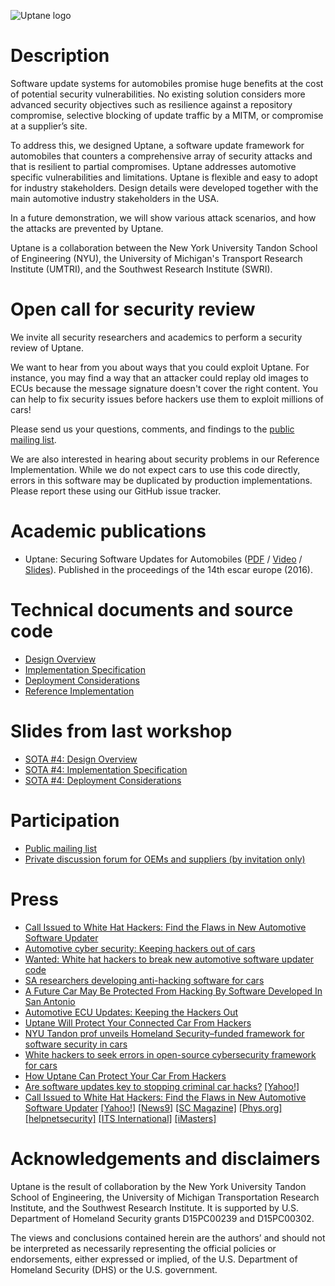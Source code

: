 ![Uptane logo](https://raw.githubusercontent.com/uptane/uptane.github.io/master/logo.png)

# Description

Software update systems for automobiles promise huge benefits at the cost of potential security vulnerabilities. No existing solution considers more advanced security objectives such as resilience against a repository compromise, selective blocking of update traffic by a MITM, or compromise at a supplier’s site.

To address this, we designed Uptane, a software update framework for automobiles that counters a comprehensive array of security attacks and that is resilient to partial compromises. Uptane addresses automotive specific vulnerabilities and limitations. Uptane is flexible and easy to adopt for industry stakeholders. Design details were developed together with the main automotive industry stakeholders in the USA.

In a future demonstration, we will show various attack scenarios, and how the attacks are prevented by Uptane.

Uptane is a collaboration between the New York University Tandon School of Engineering (NYU), the University of Michigan's Transport Research Institute (UMTRI), and the Southwest Research Institute (SWRI).

# Open call for security review

We invite all security researchers and academics to perform a security review of Uptane.

We want to hear from you about ways that you could exploit Uptane. 
For instance, you may find a way that an attacker could replay old images to ECUs because the message signature doesn't cover the right content.
You can help to fix security issues before hackers use them to exploit  millions of cars!

Please send us your questions, comments, and findings to the [public mailing list](https://groups.google.com/forum/#!forum/uptane-discussion).

We are also interested in hearing about security problems in our Reference Implementation.
While we do not expect cars  to use this code directly, errors in this software may be  duplicated by production implementations.
Please report these using our GitHub issue tracker.

# Academic publications

* Uptane: Securing Software Updates for Automobiles ([PDF](https://isis.poly.edu/~jcappos/papers/kuppusamy_escar_16.pdf) / [Video](https://www.youtube.com/watch?v=nDghHNxRGHA) / [Slides](https://docs.google.com/presentation/d/17bl_-y3U78xbhaTbsZDu_Uv0zI9UAKZ8v78dj55yC3k/edit?usp=sharing)). Published in the proceedings of the 14th escar europe (2016).

# Technical documents and source code

* [Design Overview](https://docs.google.com/document/d/1pBK--40BCg_ofww4GES0weYFB6tZRedAjUy6PJ4Rgzk/edit?usp=sharing)
* [Implementation Specification](https://docs.google.com/document/d/1wjg3hl0iDLNh7jIRaHl3IXhwm0ssOtDje5NemyTBcaw/edit?usp=sharing)
* [Deployment Considerations](https://docs.google.com/document/d/17wOs-T7mugwte5_Dt-KLGMsp-3_yAARejpFmrAMefSE/edit?usp=sharing)
* [Reference Implementation](https://github.com/uptane/uptane)

# Slides from last workshop

* [SOTA #4: Design Overview](https://docs.google.com/presentation/d/1YiN5AKbjDZjnu0L1NpNLLroIkRuyuClA2UNYOLkT5oc/edit?usp=sharing)
* [SOTA #4: Implementation Specification](https://docs.google.com/presentation/d/1f3DdpXvU3oT8zygTfrlJeaNDjdbBHHz49lKYHAUF3PQ/edit?usp=sharing)
* [SOTA #4: Deployment Considerations](https://docs.google.com/presentation/d/1vwPHl1RtMM9y1GfRbkML8AHWbThkIOCPMbO006JEIYk/edit?usp=sharing)

# Participation

* [Public mailing list](https://groups.google.com/forum/#!forum/uptane-discussion)
* [Private discussion forum for OEMs and suppliers (by invitation only)](https://uptane.umtri.umich.edu/forum/)

# Press

* [Call Issued to White Hat Hackers: Find the Flaws in New Automotive Software Updater](http://trueviralnews.com/call-issued-to-white-hat-hackers-find-the-flaws-in-new-automotive-software-updater/)
* [Automotive cyber security: Keeping hackers out of cars](http://www.lowellsun.com/latestnews/ci_30802407/automotive-cyber-security-keeping-hackers-out-cars)
* [Wanted: White hat hackers to break new automotive software updater code](http://www.techrepublic.com/article/wanted-white-hat-hackers-to-break-new-automotive-software-updater-code/)
* [SA researchers developing anti-hacking software for cars](http://foxsanantonio.com/news/local/sa-researchers-developing-anti-hacking-software-for-cars-01-28-2017)
* [A Future Car May Be Protected From Hacking By Software Developed In San Antonio](http://tpr.org/post/future-car-may-be-protected-hacking-software-developed-san-antonio#stream/0)
* [Automotive ECU Updates: Keeping the Hackers Out](http://www.eetimes.com/document.asp?doc_id=1331232)
* [Uptane Will Protect Your Connected Car From Hackers](http://www.forbes.com/sites/leemathews/2017/01/19/uptane-will-protect-your-connected-car-from-hackers/)
* [NYU Tandon prof unveils Homeland Security–funded framework for software security in cars](https://technical.ly/brooklyn/2017/01/19/nyu-tandon-justin-cappos-car-security-uptane/)
* [White hackers to seek errors in open-source cybersecurity framework for cars](https://hotforsecurity.bitdefender.com/blog/white-hackers-to-seek-errors-in-open-source-cybersecurity-framework-for-cars-17550.html)
* [How Uptane Can Protect Your Car From Hackers](https://www.facebook.com/Reuters/videos/1364617036891982/)
* [Are software updates key to stopping criminal car hacks?](http://www.csmonitor.com/World/Passcode/2017/0118/Are-software-updates-key-to-stopping-criminal-car-hacks) [[Yahoo!]](https://www.yahoo.com/news/software-updates-key-stopping-criminal-car-hacks-174510573.html)
* [Call Issued to White Hat Hackers: Find the Flaws in New Automotive Software Updater](http://engineering.nyu.edu/press-releases/2017/01/18/call-issued-white-hat-hackers-find-flaws-new-automotive-software-updater) [[Yahoo!]](https://www.yahoo.com/tech/call-issued-white-hat-hackers-flaws-automotive-software-050100383.html) [[News9]](http://www.news9.com/story/34283886/call-issued-to-white-hat-hackers-find-the-flaws-in-new-automotive-software-updater) [[SC Magazine]](https://www.scmagazine.com/researchers-called-to-test-free-open-source-automotive-security-platform/article/632218/) [[Phys.org]](https://phys.org/news/2017-01-issued-white-hat-hackersfind-flaws.html) [[helpnetsecurity]](https://www.helpnetsecurity.com/2017/01/18/automotive-cybersecurity-framework/) [[ITS International]](http://www.itsinternational.com/categories/location-based-systems/news/automotive-software-developers-call-on-hackers-to-find-its-flaws/) [[iMasters]](http://imasters.com.br/noticia/framework-open-source-de-ciberseguranca-para-industria-automotiva-e-criado/)

# Acknowledgements and disclaimers

Uptane is the result of collaboration by the New York University Tandon School of Engineering, the University of Michigan Transportation Research Institute, and the Southwest Research Institute. It is supported by U.S. Department of Homeland Security grants D15PC00239 and D15PC00302.

The views and conclusions contained herein are the authors’ and should not be interpreted as necessarily representing the official policies or endorsements, either expressed or implied, of the U.S. Department of Homeland Security (DHS) or the U.S. government.
